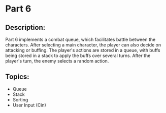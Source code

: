 # Part 6

## Description:

Part 6 implements a combat queue, which facilitates battle between the characters. After selecting a main character, the player can also decide on attacking or buffing. The player's actions are stored in a queue, with buffs being stored in a stack to apply the buffs over several turns. After the player's turn, the enemy selects a random action.

## Topics:
- Queue
- Stack
- Sorting
- User Input (Cin)
